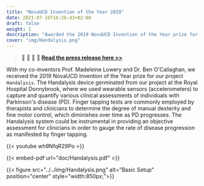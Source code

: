 ```yaml
---
title: "NovaUCD Invention of the Year 2019"
date: 2021-07-16T16:26:43+02:00
draft: false
weight: 1
description: "Awarded the 2019 NovaUCD Invention of the Year prize for the project `Handalysis` with colleagues and co-inventors, Prof. Madeleine Lowery and Dr. Ben O'Callaghan."
cover: "img/Handalysis.png"
---
```


> :speech_balloon: :bell: :loudspeaker: :newspaper:          [**Read the press release here >>**](https://www.ucd.ie/innovation/news-and-events/latest-news/novaucd-announces-winners-annual-innovation-awards/name,502113,en.html)    

    
With my co-inventors Prof. Madeleine Lowery and Dr. Ben O'Callaghan, we received the 2019 NovaUCD Invention of the Year prize for our project `Handalysis`.
The Handalysis device germinated from our project at the Royal Hospital Donnybrook, where we used wearable sensors (accelerometers) to capture and quantify various clinical assessments of individuals with Parkinson's disease (PD). 
Finger tapping tests are commonly employed by therapists and clinicians to determine the degree of manual dexterity and fine motor control, which diminishes over time as PD progresses.
The Handalysis system could be instrumental in providing an objective assessment for clinicians in order to gauge the rate of disease progression as manifested by finger tapping.



{{< youtube wh9NfqR29Po >}}

{{< embed-pdf url="doc/Handalysis.pdf" >}}

{{< figure src="../../img/Handalysis.png" alt="Basic Setup" position="center" style="width:850px;">}}